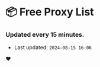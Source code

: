 # :package: Free Proxy List
### Updated every 15 minutes.

- Last updated: `2024-08-15 16:06`

:heart:
